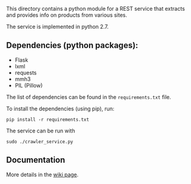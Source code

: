 This directory contains a python module for a REST service that extracts and provides info on products from various sites.

The service is implemented in python 2.7.

## Dependencies (python packages):

- Flask
- lxml
- requests
- mmh3
- PIL (Pillow)

The list of dependencies can be found in the `requirements.txt` file.

To install the dependencies (using pip), run:

    pip install -r requirements.txt

The service can be run with

    sudo ./crawler_service.py


## Documentation

More details in the [wiki page](https://bitbucket.org/dfeinleib/tmtext/wiki/Special%20crawler).

